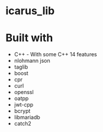 # icarus_lib


# Built with
* C++ - With some C++ 14 features
* nlohmann json
* taglib
* boost
* cpr
* curl
* openssl
* oatpp
* jwt-cpp
* bcrypt
* libmariadb
* catch2